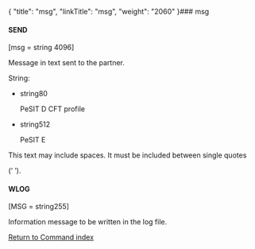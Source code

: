 {
    "title": "msg",
    "linkTitle": "msg",
    "weight": "2060"
}### <span id="msg"></span>msg

#### SEND

\[msg = string 4096\]

Message in text sent to the partner.

String:

-   string80
    PeSIT D CFT profile
-   string512
    PeSIT E

This text may include spaces. It must be included between single quotes
(‘ ’).

#### WLOG

\[MSG = string255\]

Information message to be written in the log file.

[Return to Command index](../)

